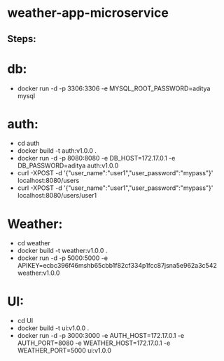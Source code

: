 # weather-app-microservice

## Steps:


# db:
- docker run -d -p 3306:3306 -e MYSQL_ROOT_PASSWORD=aditya mysql

# auth:
- cd auth
- docker build -t auth:v1.0.0 .
- docker run -d -p 8080:8080 -e DB_HOST=172.17.0.1 -e DB_PASSWORD=aditya auth:v1.0.0
- curl -XPOST -d '{"user_name":"user1","user_password":"mypass"}' localhost:8080/users
- curl -XPOST -d '{"user_name":"user1","user_password":"mypass"}' localhost:8080/users/user1

# Weather:
- cd weather
- docker build -t weather:v1.0.0 .
- docker run -d -p 5000:5000 -e APIKEY=ecbc396f46mshb65cbb1f82cf334p1fcc87jsna5e962a3c542 weather:v1.0.0

# UI:
- cd UI 
- docker build -t ui:v1.0.0 .
- docker run -d -p 3000:3000 -e AUTH_HOST=172.17.0.1 -e AUTH_PORT=8080 -e WEATHER_HOST=172.17.0.1 -e WEATHER_PORT=5000 ui:v1.0.0
